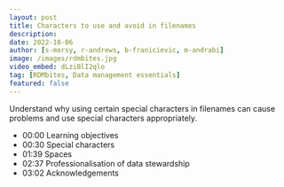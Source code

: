 ```yaml
---
layout: post
title: Characters to use and avoid in filenames
description: 
date: 2022-10-06
author: [s-morsy, r-andrews, b-franicievic, m-andrabi]
image: /images/rdmbites.jpg
video_embed: dLziBlI2qlo
tag: [RDMbites, Data management essentials]
featured: false
---
```


Understand why using certain special characters in filenames can cause problems and use special characters appropriately.

- 00:00 Learning objectives
- 00:30 Special characters
- 01:39 Spaces
- 02:37 Professionalisation of data stewardship
- 03:02 Acknowledgements
